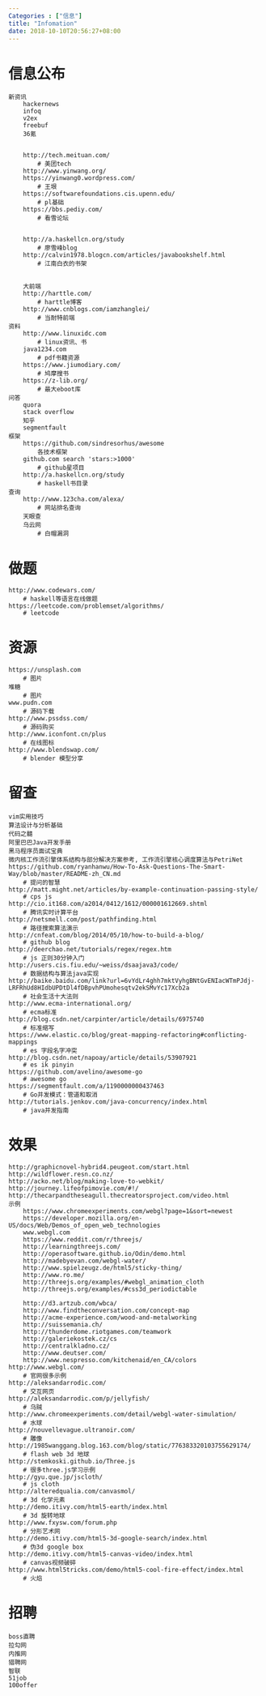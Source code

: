 ```yaml
---
Categories : ["信息"]
title: "Infomation"
date: 2018-10-10T20:56:27+08:00
---
```


# 信息公布
    新资讯
        hackernews
        infoq
        v2ex
        freebuf
        36氪


        http://tech.meituan.com/
            # 美团tech
        http://www.yinwang.org/
        https://yinwang0.wordpress.com/
            # 王垠
        https://softwarefoundations.cis.upenn.edu/
            # pl基础
        https://bbs.pediy.com/
            # 看雪论坛


        http://a.haskellcn.org/study
            # 廖雪峰blog
        http://calvin1978.blogcn.com/articles/javabookshelf.html
            # 江南白衣的书架


        大前端
        http://harttle.com/
            # harttle博客
        http://www.cnblogs.com/iamzhanglei/
            # 当耐特前端
    资料
        http://www.linuxidc.com
            # linux资讯、书
        java1234.com
            # pdf书籍资源
        https://www.jiumodiary.com/
            # 鸠摩搜书
        https://z-lib.org/
            # 最大eboot库
    问答
        quora
        stack overflow
        知乎
        segmentfault
    框架
        https://github.com/sindresorhus/awesome
            各技术框架
        github.com search 'stars:>1000'
            # github星项目
        http://a.haskellcn.org/study
            # haskell书目录
    查询
        http://www.123cha.com/alexa/
            # 网站排名查询
        天眼查
        乌云网
            # 白帽漏洞
# 做题
    http://www.codewars.com/
        # haskell等语言在线做题
    https://leetcode.com/problemset/algorithms/
        # leetcode
# 资源
    https://unsplash.com
        # 图片
    堆糖
        # 图片
    www.pudn.com
        # 源码下载
    http://www.pssdss.com/
        # 源码购买
    http://www.iconfont.cn/plus
        # 在线图标
    http://www.blendswap.com/
        # blender 模型分享
# 留查
    vim实用技巧
    算法设计与分析基础
    代码之髓
    阿里巴巴Java开发手册
    黑马程序员面试宝典
    微内核工作流引擎体系结构与部分解决方案参考, 工作流引擎核心调度算法与PetriNet
    https://github.com/ryanhanwu/How-To-Ask-Questions-The-Smart-Way/blob/master/README-zh_CN.md
        # 提问的智慧
    http://matt.might.net/articles/by-example-continuation-passing-style/
        # cps js
    http://cio.it168.com/a2014/0412/1612/000001612669.shtml
        # 腾讯实时计算平台
    http://netsmell.com/post/pathfinding.html
        # 路径搜索算法演示
    http://cnfeat.com/blog/2014/05/10/how-to-build-a-blog/
        # github blog
    http://deerchao.net/tutorials/regex/regex.htm
        # js 正则30分钟入门
    http://users.cis.fiu.edu/~weiss/dsaajava3/code/
        # 数据结构与算法java实现
    http://baike.baidu.com/link?url=6vYdLr4ghh7mktVyhgBNtGvENIacWTmPJdj-LRFRhUd8HIdbUPDtDl4fDBpvhPUmohesqtv2ekSMvYc17Xcb2a
        # 社会生活十大法则
    http://www.ecma-international.org/
        # ecma标准
    http://blog.csdn.net/carpinter/article/details/6975740
        # 标准缩写
    https://www.elastic.co/blog/great-mapping-refactoring#conflicting-mappings
        # es 字段名字冲突
    http://blog.csdn.net/napoay/article/details/53907921
        # es ik pinyin
    https://github.com/avelino/awesome-go
        # awesome go
    https://segmentfault.com/a/1190000000437463
        # Go并发模式：管道和取消
    http://tutorials.jenkov.com/java-concurrency/index.html
        # java并发指南
# 效果
    http://graphicnovel-hybrid4.peugeot.com/start.html
    http://wildflower.resn.co.nz/
    http://acko.net/blog/making-love-to-webkit/
    http://journey.lifeofpimovie.com/#!/
    http://thecarpandtheseagull.thecreatorsproject.com/video.html
    示例
        https://www.chromeexperiments.com/webgl?page=1&sort=newest
        https://developer.mozilla.org/en-US/docs/Web/Demos_of_open_web_technologies
        www.webgl.com
        https://www.reddit.com/r/threejs/
        http://learningthreejs.com/
        http://operasoftware.github.io/Odin/demo.html
        http://madebyevan.com/webgl-water/
        http://www.spielzeugz.de/html5/sticky-thing/
        http://www.ro.me/
        http://threejs.org/examples/#webgl_animation_cloth
        http://threejs.org/examples/#css3d_periodictable

        http://d3.artzub.com/wbca/
        http://www.findtheconversation.com/concept-map
        http://acme-experience.com/wood-and-metalworking
        http://suissemania.ch/
        http://thunderdome.riotgames.com/teamwork
        http://galeriekostek.cz/cs
        http://centralkladno.cz/
        http://www.deutser.com/
        http://www.nespresso.com/kitchenaid/en_CA/colors
    http://www.webgl.com/
        # 官网很多示例
    http://aleksandarrodic.com/
        # 交互网页
    http://aleksandarrodic.com/p/jellyfish/
        # 乌贼
    http://www.chromeexperiments.com/detail/webgl-water-simulation/
        # 水球
    http://nouvellevague.ultranoir.com/
        # 雕像
    http://1985wanggang.blog.163.com/blog/static/776383320103755629174/
        # flash web 3d 地球
    http://stemkoski.github.io/Three.js
        # 很多three.js学习示例
    http://gyu.que.jp/jscloth/
        # js cloth
    http://alteredqualia.com/canvasmol/
        # 3d 化学元素
    http://demo.itivy.com/html5-earth/index.html
        # 3d 旋转地球
    http://www.fxysw.com/forum.php
        # 分形艺术网
    http://demo.itivy.com/html5-3d-google-search/index.html
        # 伪3d google box
    http://demo.itivy.com/html5-canvas-video/index.html
        # canvas视频破碎
    http://www.html5tricks.com/demo/html5-cool-fire-effect/index.html
        # 火焰
# 招聘
    boss直聘
    拉勾网
    内推网
    猎聘网
    智联
    51job
    100offer

